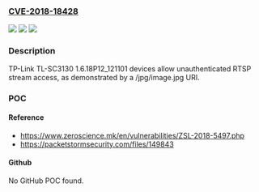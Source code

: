 ### [CVE-2018-18428](https://cve.mitre.org/cgi-bin/cvename.cgi?name=CVE-2018-18428)
![](https://img.shields.io/static/v1?label=Product&message=n%2Fa&color=blue)
![](https://img.shields.io/static/v1?label=Version&message=n%2Fa&color=blue)
![](https://img.shields.io/static/v1?label=Vulnerability&message=n%2Fa&color=brighgreen)

### Description

TP-Link TL-SC3130 1.6.18P12_121101 devices allow unauthenticated RTSP stream access, as demonstrated by a /jpg/image.jpg URI.

### POC

#### Reference
- https://www.zeroscience.mk/en/vulnerabilities/ZSL-2018-5497.php
- https://packetstormsecurity.com/files/149843

#### Github
No GitHub POC found.

